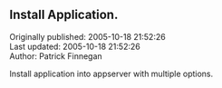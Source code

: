 ## Install Application.  
Originally published: 2005-10-18 21:52:26  
Last updated: 2005-10-18 21:52:26  
Author: Patrick Finnegan  
  
Install application into appserver with multiple options.